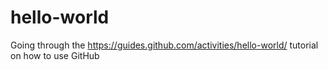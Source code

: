 # hello-world

Going through the https://guides.github.com/activities/hello-world/ tutorial on how to use GitHub
